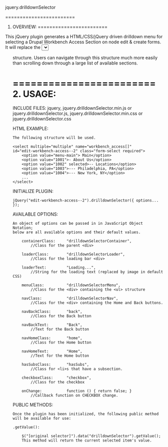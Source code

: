 jquery.drilldownSelector

========================
1. OVERVIEW:
========================

This jQuery plugin generates a HTML/CSS/jQuery driven drilldown menu
for selecting a Drupal Workbench Access Section on node edit & create 
forms.  It will replace the <select> box that is generated by the 
module, and replace it with a nested <ul> structure.  Users can 
navigate through this structure much more easily than scrolling down
through a large list of available sections.

========================
2. USAGE:
========================

INCLUDE FILES:
    jquery,
    jquery.drilldownSelector.min.js or jquery.drilldownSelector.js,
    jquery.drilldownSelector.min.css or jquery.drilldownSelector.css


HTML EXAMPLE:

    The following structure will be used.
    
    <select multiple="multiple" name="workbench_access[]" 
    id="edit-workbench-access--2" class="form-select required">
        <option value="menu-main"> Main</option>
        <option value="1001">- About Us</option>
        <option value="1002" selected>-- Locations</option>
        <option value="1003">--- Philadelphia, PA</option>
        <option value="1004">--- New York, NY</option>
        ...
    </select>


INITIALIZE PLUGIN:
    
    jQuery("edit-workbench-access--2").drilldownSelector({ options... });


AVAILABLE OPTIONS:

    An object of options can be passed in in JavaScript Object Notation;
    below are all available options and their default values.

        containerClass:     "drilldownSelectorContainer",
            //Class for the parent <div>
                            
        loaderClass:        "drilldownSelectorLoader",
            //Class for the loading bar <div>
                            
        loaderText:         "Loading...",
            //String for the loading text (replaced by image in default CSS)
                            
        menuClass:          "drilldownSelectorMenu",
            //Class for the <div> containing the <ul> structure
                            
        navClass:           "drilldownSelectorNav",
            //Class for the <div> containing the Home and Back buttons.
                            
        navBackClass:       "back",
            //Class for the Back button
                            
        navBackText:        "Back",
            //Text for the Back button
                            
        navHomeClass:       "home",
            //Class for the Home button
                            
        navHomeText:        "Home",
            //Text for the Home button
        
        hasSubsClass:       "hasSubs",
            //Class for <li>s that have a subsection.
        
        checkboxClass:      "checkbox",
            //Class for the checkbox
        
        onChange:           function () { return false; }  
            //Callback function on CHECKBOX change.


PUBLIC METHODS:

    Once the plugin has been initialized, the following public method
    will be available for use:

    .getValue():
    
        $("[original selector]").data("drilldownSelector").getValue();
        This method will return the current selected item's value.